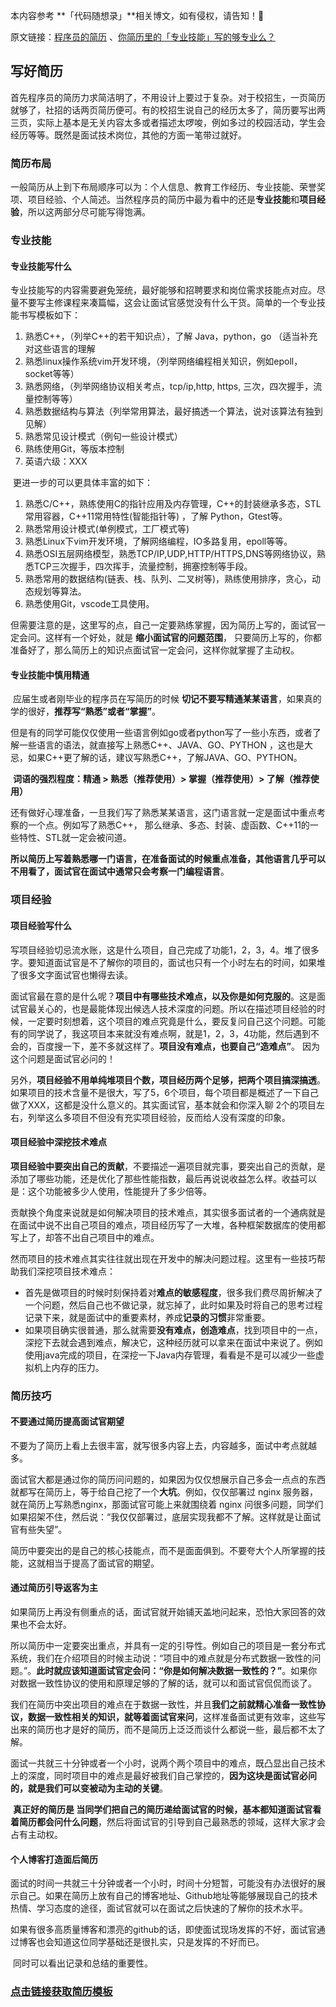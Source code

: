 

本内容参考 **「代码随想录」**相关博文，如有侵权，请告知！:pray:

原文链接：[程序员的简历](https://programmercarl.com/%E5%89%8D%E5%BA%8F/%E7%A8%8B%E5%BA%8F%E5%91%98%E7%AE%80%E5%8E%86.html#%E7%AE%80%E5%8E%86%E6%A8%A1%E6%9D%BF) 、[你简历里的「专业技能」写的够专业么？](https://programmercarl.com/%E7%9F%A5%E8%AF%86%E6%98%9F%E7%90%83%E7%B2%BE%E9%80%89/%E4%B8%93%E4%B8%9A%E6%8A%80%E8%83%BD%E5%8F%AF%E4%BB%A5%E8%BF%99%E4%B9%88%E5%86%99.html)

## 写好简历

​	首先程序员的简历力求简洁明了，不用设计上要过于复杂。对于校招生，一页简历就够了，社招的话两页简历便可。有的校招生说自己的经历太多了，简历要写出两三页，实际上基本是无关内容太多或者描述太啰唆，例如多过的校园活动，学生会经历等等。既然是面试技术岗位，其他的方面一笔带过就好。

### 简历布局

​	一般简历从上到下布局顺序可以为：个人信息、教育工作经历、专业技能、荣誉奖项、项目经验、个人简述。当然程序员的简历中最为看中的还是**专业技能**和**项目经验**，所以这两部分尽可能写得饱满。

### 专业技能

#### 专业技能写什么

​	专业技能写的内容需要避免笼统，最好能够和招聘要求和岗位需求技能点对应。尽量不要写主修课程来凑篇幅，这会让面试官感觉没有什么干货。简单的一个专业技能书写模板如下：

1. 熟悉C++，（列举C++的若干知识点），了解 Java，python，go （适当补充对这些语言的理解
2. 熟悉linux操作系统vim开发环境，（列举网络编程相关知识，例如epoll，socket等等）
3. 熟悉网络，（列举网络协议相关考点，tcp/ip,http, https, 三次，四次握手，流量控制等等）
4. 熟悉数据结构与算法（列举常用算法，最好搞透一个算法，说对该算法有独到见解）
5. 熟悉常见设计模式（例句一些设计模式）
6. 熟练使用Git，等版本控制
7. 英语六级：XXX

​    更进一步的可以更具体丰富的如下：

1. 熟悉C/C++，熟练使用C的指针应用及内存管理，C++的封装继承多态，STL常用容器，C++11常用特性(智能指针等) ，了解 Python，Gtest等。
2. 熟悉常用设计模式(单例模式，工厂模式等)
3. 熟悉Linux下vim开发环境，了解网络编程，IO多路复用，epoll等等。
4. 熟悉OSI五层网络模型，熟悉TCP/IP,UDP,HTTP/HTTPS,DNS等网络协议，熟悉TCP三次握手，四次挥手，流量控制，拥塞控制等手段。
5. 熟悉常用的数据结构(链表、栈、队列、二叉树等)，熟练使用排序，贪心，动态规划等算法。
6. 熟悉使用Git，vscode工具使用。

​    但需要注意的是，这里写的点，自己一定要熟练掌握，因为简历上写的，面试官一定会问。这样有一个好处，就是 **缩小面试官的问题范围**， 只要简历上写的，你都准备好了，那么简历上的知识点面试官一定会问，这样你就掌握了主动权。

#### 专业技能中慎用精通

​	应届生或者刚毕业的程序员在写简历的时候 **切记不要写精通某某语言**，如果真的学的很好，**推荐写“熟悉”或者“掌握”**。

​	但是有的同学可能仅仅使用一些语言例如go或者python写了一些小东西，或者了解一些语言的语法，就直接写上熟悉C++、JAVA、GO、PYTHON ，这也是大忌，如果C++更了解的话，建议写熟悉C++，了解JAVA、GO、PYTHON。

​	**词语的强烈程度：精通 > 熟悉（推荐使用）> 掌握（推荐使用）> 了解（推荐使用）**

​	还有做好心理准备，一旦我们写了熟悉某某语言，这门语言就一定是面试中重点考察的一个点。例如写了熟悉C++， 那么继承、多态、封装、虚函数、C++11的一些特性、STL就一定会被问道。

​	**所以简历上写着熟悉哪一门语言，在准备面试的时候重点准备，其他语言几乎可以不用看了，面试官在面试中通常只会考察一门编程语言**。

### 项目经验

#### 项目经验写什么

​	写项目经验切忌流水账，这是什么项目，自己完成了功能1，2，3，4。堆了很多字。要知道面试官是不了解你的项目的，面试也只有一个小时左右的时间，如果堆了很多文字面试官也懒得去读。

​	面试官最在意的是什么呢？**项目中有哪些技术难点，以及你是如何克服的**。这是面试官最关心的，也是最能体现出候选人技术深度的问题。所以在描述项目经验的时候，一定要时刻想着，这个项目的难点究竟是什么，要反复问自己这个问题。可能有的同学说了，我这项目本来就没有难点啊，就是1，2，3，4功能，然后遇到不会的，百度搜一下，差不多就这样了。**项目没有难点，也要自己“造难点”**。 因为这个问题是面试官必问的！

​	另外，**项目经验不用单纯堆项目个数，项目经历两个足够，把两个项目搞深搞透**。如果项目的技术含量不是很大，写了5，6个项目，每个项目都是概述了一下自己做了XXX，这都是没什么意义的。其实面试官，基本就会和你深入聊 2个的项目左右，列举这么多项目不但没有充实项目经验，反而给人没有深度的印象。

#### 项目经验中深挖技术难点

​	**项目经验中要突出自己的贡献**，不要描述一遍项目就完事，要突出自己的贡献，是添加了哪些功能，还是优化了那些性能指数，最后再说说收益怎么样。收益可以是：这个功能被多少人使用，性能提升了多少倍等。

​	贡献换个角度来说就是如何解决项目的技术难点，其实很多面试者的一个通病就是在面试中说不出自己项目的难点，项目经历写了一大堆，各种框架数据库的使用都写上了，却答不出自己项目中的难点。

​	然而项目的技术难点其实往往就出现在开发中的解决问题过程。这里有一些技巧帮助我们深挖项目技术难点：

* 首先是做项目的时候时刻保持着对**难点的敏感程度**，很多我们费尽周折解决了一个问题，然后自己也不做记录，就忘掉了，此时如果及时将自己的思考过程记录下来，就是面试中的重要素材，养成**记录的习惯**非常重要。
* 如果项目确实很普通，那么就需要**没有难点，创造难点**，找到项目中的一点，深挖下去就会遇到难点，解决它，这种经历就可以拿来在面试中来说了。例如使用java完成的项目，在深挖一下Java内存管理，看看是不是可以减少一些虚拟机上内存的压力。

### 简历技巧

#### 不要通过简历提高面试官期望

​	不要为了简历上看上去很丰富，就写很多内容上去，内容越多，面试中考点就越多。

​	面试官大都是通过你的简历问问题的，如果因为仅仅想展示自己多会一点点的东西就都写在简历上，等于给自己挖了一个**大坑**。例如，仅仅部署过 nginx 服务器，就在简历上写熟悉nginx，那面试官可能上来就围绕着 nginx 问很多问题，同学们如果招架不住，然后说：“我仅仅部署过，底层实现我都不了解。这样就是让面试官有些失望”。

​	简历中要突出的是自己的核心技能点，而不是面面俱到。不要夸大个人所掌握的技能，这就相当于提高了面试官的期望。

#### 通过简历引导返客为主

​	如果简历上再没有侧重点的话，面试官就开始铺天盖地问起来，恐怕大家回答的效果也不会太好。

​	所以简历中一定要突出重点，并具有一定的引导性。例如自己的项目是一套分布式系统，我们在介绍项目的时候主动说：“项目中的难点就是分布式数据一致性的问题。”。**此时就应该知道面试官定会问：“你是如何解决数据一致性的？”**。如果你对数据一致性协议的使用和原理足够的了解的话，就可以和面试官侃侃而谈了。

​	我们在简历中突出项目的难点在于数据一致性，并且**我们之前就精心准备一致性协议，数据一致性相关的知识，就等着面试官来问**，这样准备面试更有效率，这些写出来的简历也才是好的简历，而不是简历上泛泛而谈什么都说一些，最后都不太了解。

​	面试一共就三十分钟或者一个小时，说两个两个项目中的难点，既凸显出自己技术上的深度，同时项目中的难点是最好被我们自己掌控的，**因为这块是面试官必问的，就是我们可以变被动为主动的关键**。

​	**真正好的简历是 当同学们把自己的简历递给面试官的时候，基本都知道面试官看着简历都会问什么问题**，然后将面试官的引导到自己最熟悉的领域，这样大家才会占有主动权。

#### 个人博客打造面后简历

​	面试的时间一共就三十分钟或者一个小时，时间十分短暂，可能没有办法很好的展示自己。如果在简历上放有自己的博客地址、Github地址等能够展现自己的技术热情、学习态度的途径，面试官就可以在面试之后快速的了解你的技术水平。

​	如果有很多高质量博客和漂亮的github的话，即使面试现场发挥的不好，面试官通过博客也会知道这位同学基础还是很扎实，只是发挥的不好而已。

​	同时可以看出记录和总结的重要性。



### [点击链接获取简历模板](https://github.com/HaihuaHaihua/TechStack/blob/master/CareerPlan/Interview/简历模板.md)

